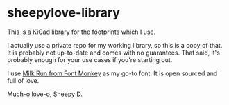 # sheepylove-library

This is a KiCad library for the footprints which I use.

I actually use a private repo for my working library, so this is a copy of that. It is probably not up-to-date and comes with no guarantees. That said, it's probably enough for your use cases if you're starting out.

I use [Milk Run from Font Monkey](https://www.fontmonkey.com/) as my go-to font. It is open sourced and full of love.

Much-o love-o, Sheepy D.
